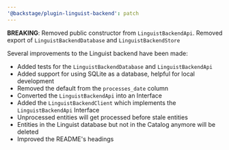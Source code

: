 ```yaml
---
'@backstage/plugin-linguist-backend': patch
---
```


**BREAKING**: Removed public constructor from `LinguistBackendApi`. Removed export of `LinguistBackendDatabase` and `LinguistBackendStore`

Several improvements to the Linguist backend have been made:

- Added tests for the `LinguistBackendDatabase` and `LinguistBackendApi`
- Added support for using SQLite as a database, helpful for local development
- Removed the default from the `processes_date` column
- Converted the `LinguistBackendApi` into an Interface
- Added the `LinguistBackendClient` which implements the `LinguistBackendApi` Interface
- Unprocessed entities will get processed before stale entities
- Entities in the Linguist database but not in the Catalog anymore will be deleted
- Improved the README's headings
